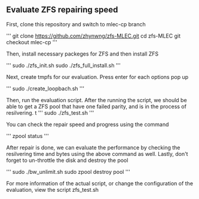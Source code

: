 ## Evaluate ZFS repairing speed

First, clone this repository and switch to mlec-cp branch

'''
git clone https://github.com/zhynwng/zfs-MLEC.git
cd zfs-MLEC
git checkout mlec-cp
'''

Then, install necessary packeges for ZFS and then install ZFS

'''
sudo ./zfs_init.sh
sudo ./zfs_full_install.sh
'''

Next, create tmpfs for our evaluation. Press enter for each options pop up

'''
sudo ./create_loopbach.sh
'''

Then, run the evaluation script. After the running the script, we should be able to get a ZFS pool that have one failed parity, and is in the process of resilvering. t
'''
sudo ./zfs_test.sh
'''

You can check the repair speed and progress using the command 

'''
zpool status
'''

After repair is done, we can evaluate the performance by checking the resilvering time and bytes using the above command as well. Lastly, don't forget to un-throttle the disk and destroy the pool

'''
sudo ./bw_unlimit.sh
sudo zpool destroy pool
'''

For more information of the actual script, or change the configuration of the evaluation, view the script zfs_test.sh 